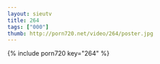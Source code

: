 ```yaml
--- 
layout: sieutv
title: 264
tags: ["000"]
thumb: http://porn720.net/video/264/poster.jpg
---
```

{% include porn720 key="264" %} 

